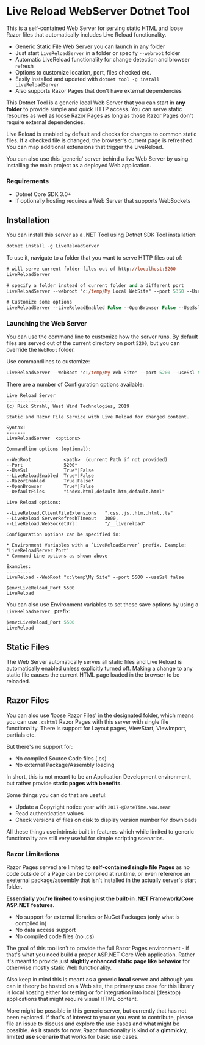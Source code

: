 # Live Reload WebServer Dotnet Tool

This is a self-contained Web Server for serving static HTML and loose Razor files that automatically includes Live Reload functionality. 

* Generic Static File Web Server you can launch in any folder
* Just start `LiveReloadServer` in a folder or specify `--webroot` folder
* Automatic LiveReload functionality for change detection and browser refresh
* Options to customize location, port, files checked etc.
* Easily installed and updated with `dotnet tool -g install LiveReloadServer`
* Also supports Razor Pages that don't have external dependencies

This Dotnet Tool is a generic local Web Server that you can start in **any folder** to provide simple and quick HTTP access. You can serve static resoures as well as loose Razor Pages as long as those Razor Pages don't require external dependencies.

Live Reload is enabled by default and checks for changes to common static files. If a checked file is changed, the browser's current page is refreshed. You can map additional extensions that trigger the LiveReload.

You can also use this 'generic' server behind a live Web Server by using installing the main project as a deployed Web application.

### Requirements
* Dotnet Core SDK 3.0+
* If optionally hosting requires a Web Server that supports WebSockets

## Installation
You can install this server as a .NET Tool using Dotnet SDK Tool installation:

```powershell
dotnet install -g LiveReloadServer
```

To use it, navigate to a folder that you want to serve HTTP files out of:

```ps
# will serve current folder files out of http://localhost:5200
LiveReloadServer

# specify a folder instead of current folder and a different port
LiveReloadServer --webroot "c:/temp/My Local WebSite" --port 5350 --UseSsl True

# Customize some options
LiveReloadServer --LiveReloadEnabled False --OpenBrowser False --UseSsl True --RazorEnabled True
```

### Launching the Web Server
You can use the command line to customize how the server runs. By default files are served out of the current directory on port `5200`, but you can override the `WebRoot` folder.

Use commandlines to customize:

```ps
LiveReloadServer --WebRoot "c:/temp/My Web Site" --port 5200 --useSsl true
```

There are a number of Configuration options available:

```text
Live Reload Server
------------------
(c) Rick Strahl, West Wind Technologies, 2019

Static and Razor File Service with Live Reload for changed content.

Syntax:
-------
LiveReloadServer  <options>

Commandline options (optional):

--WebRoot            <path>  (current Path if not provided)
--Port               5200*
--UseSsl             True*|False
--LiveReloadEnabled  True*|False
--RazorEnabled       True|False*
--OpenBrowser        True*|False
--DefaultFiles       "index.html,default.htm,default.html"

Live Reload options:

--LiveReload.ClientFileExtensions   ".css,.js,.htm,.html,.ts"
--LiveReload ServerRefreshTimeout   3000,
--LiveReload.WebSocketUrl:          "/__livereload"

Configuration options can be specified in:

* Environment Variables with a `LiveReloadServer` prefix. Example: 'LiveReloadServer_Port'
* Command Line options as shown above

Examples:
---------
LiveReload --WebRoot "c:\temp\My Site" --port 5500 --useSsl false

$env:LiveReload_Port 5500
LiveReload
```

You can also use Environment variables to set these save options by using a `LiveReloadServer_` prefix:

```ps
$env:LiveReload_Port 5500
LiveReload
```
## Static Files
The Web Server automatically serves all static files and Live Reload is automatically enabled unless explicitly turned off. Making a change to any static file causes the current HTML page loaded in the browser to be reloaded.



## Razor Files
You can also use 'loose Razor Files' in the designated folder, which means you can use `.cshtml` Razor Pages with this server with single file functionality. There is support for Layout pages, ViewStart, ViewImport, partials etc. 

But there's no support for:

* No compiled Source Code files (.cs)
* No external Package/Assembly loading

In short, this is not meant to be an Application Development environment, but rather provide **static pages with benefits**.

Some things you can do that are useful:

* Update a Copyright notice year with `2017-@DateTime.Now.Year`
* Read authentication values
* Check versions of files on disk to display version number for downloads

All these things use intrinsic built in features which while limited to generic functionality are still very useful for simple scripting scenarios.

### Razor Limitations
Razor Pages served are limited to **self-contained single file Pages** as no code outside of a Page can be compiled at runtime, or even reference an exeternal package/assembly that isn't installed in the actually server's start folder.

**Essentially you're limited to using just the built-in .NET Framework/Core ASP.NET features.**

* No support for external libraries or NuGet Packages (only what is compiled in)
* No data access support
* No compiled code files (no .cs)

The goal of this tool isn't to provide the full Razor Pages environment - if that's what you need build a proper ASP.NET Core Web application. Rather it's meant to provide just **slightly enhanced static page like behavior** for otherwise mostly static Web functionality.
  
Also keep in mind this is meant as a generic **local** server and although you can in theory be hosted on a Web site, the primary use case for this library is local hosting either for testing or for integration into local (desktop) applications that might require visual HTML content.

More might be possible in this generic server, but currently that has not been explored. If that's of interest to you or you want to contribute, please file an issue to discuss and explore the use cases and what might be possible. As it stands for now, Razor functionality is kind of a **gimmicky, limited use scenario** that works for basic use cases.
